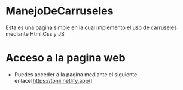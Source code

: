 # ManejoDeCarruseles
Esta es una pagina simple en la cual implemento el uso de carruseles mediante Html,Css y JS

# Acceso a la pagina web
- Puedes acceder a la pagina mediante el siguiente enlace[https://tonii.netlify.app/]

